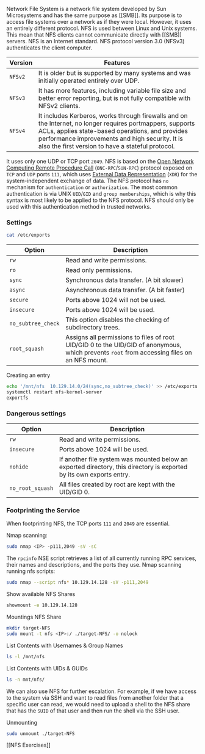 Network File System is a network file system developed by Sun Microsystems and has the same purpose as [[SMB]]. Its purpose is to access file systems over a network as if they were local. However, it uses an entirely different protocol. NFS is used between Linux and Unix systems. This mean that NFS clients cannot communicate directly with [[SMB]] servers. NFS is an Internet standard. NFS protocol version 3.0 (NFSv3) authenticates the client computer.

| **Version** | **Features**                                                                                                                                                                                                                                                         |
| ----------- | -------------------------------------------------------------------------------------------------------------------------------------------------------------------------------------------------------------------------------------------------------------------- |
| `NFSv2`     | It is older but is supported by many systems and was initially operated entirely over UDP.                                                                                                                                                                           |
| `NFSv3`     | It has more features, including variable file size and better error reporting, but is not fully compatible with NFSv2 clients.                                                                                                                                       |
| `NFSv4`     | It includes Kerberos, works through firewalls and on the Internet, no longer requires portmappers, supports ACLs, applies state-based operations, and provides performance improvements and high security. It is also the first version to have a stateful protocol. |
It uses only one UDP or TCP port `2049`.
NFS is based on the [Open Network Computing Remote Procedure Call](https://en.wikipedia.org/wiki/Sun_RPC) (`ONC-RPC`/`SUN-RPC`) protocol exposed on `TCP` and `UDP` ports `111`, which uses [External Data Representation](https://en.wikipedia.org/wiki/External_Data_Representation) (`XDR`) for the system-independent exchange of data. The NFS protocol has `no` mechanism for `authentication` or `authorization`.
The most common authentication is via UNIX `UID`/`GID` and `group memberships`, which is why this syntax is most likely to be applied to the NFS protocol.
NFS  should only be used with this authentication method in  trusted networks.

### Settings

```sh
cat /etc/exports 
```

| **Option**         | **Description**                                                                                                                             |
| ------------------ | ------------------------------------------------------------------------------------------------------------------------------------------- |
| `rw`               | Read and write permissions.                                                                                                                 |
| `ro`               | Read only permissions.                                                                                                                      |
| `sync`             | Synchronous data transfer. (A bit slower)                                                                                                   |
| `async`            | Asynchronous data transfer. (A bit faster)                                                                                                  |
| `secure`           | Ports above 1024 will not be used.                                                                                                          |
| `insecure`         | Ports above 1024 will be used.                                                                                                              |
| `no_subtree_check` | This option disables the checking of subdirectory trees.                                                                                    |
| `root_squash`      | Assigns all permissions to files of root UID/GID 0 to the UID/GID of anonymous, which prevents `root` from accessing files on an NFS mount. |
Creating an entry
```sh
echo '/mnt/nfs  10.129.14.0/24(sync,no_subtree_check)' >> /etc/exports
systemctl restart nfs-kernel-server
exportfs
```

### Dangerous settings
| **Option**       | **Description**                                                                                                      |
| ---------------- | -------------------------------------------------------------------------------------------------------------------- |
| `rw`             | Read and write permissions.                                                                                          |
| `insecure`       | Ports above 1024 will be used.                                                                                       |
| `nohide`         | If another file system was mounted below an exported directory, this directory is exported by its own exports entry. |
| `no_root_squash` | All files created by root are kept with the UID/GID 0.                                                               |

### Footprinting the Service
When footprinting NFS, the TCP ports `111` and `2049` are essential.

Nmap scanning:
```sh
sudo nmap <IP> -p111,2049 -sV -sC
```
The `rpcinfo` NSE script retrieves a list of all currently running RPC services, their names and descriptions, and the ports they use.
Nmap scanning running nfs scripts:
```sh
sudo nmap --script nfs* 10.129.14.128 -sV -p111,2049
```

Show available NFS Shares
```sh
showmount -e 10.129.14.128
```
Mountings NFS Share
```sh
mkdir target-NFS
sudo mount -t nfs <IP>:/ ./target-NFS/ -o nolock
```
List Contents with Usernames & Group Names
```sh
ls -l /mnt/nfs
```
List Contents with UIDs & GUIDs
```sh
ls -n mnt/nfs/
```
We can also use NFS for further escalation. For example, if we have access to the system via SSH and want to read files from another folder that a specific user can read, we would need to upload a shell to the NFS share that has the `SUID` of that user and then run the shell via the SSH user.

Unmounting 
```sh
sudo unmount ./target-NFS
```

[[NFS Exercises]]
